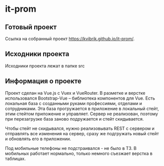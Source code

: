 # it-prom

## Готовый проект

Ссылка на собранный проект <https://kvibrik.github.io/it-prom/>.

## Исходники проекта

Исходники проекта лежат в папке src

## Информация о проекте

Проект сделан на Vue.js с Vuex и VueRouter. В разметке и верстке использовался Bootstrap-Vue – библиотека компонентов для Vue. Есть локальная база с созданными руками профессиями, отделами и сотрудниками. Эта база прогружается в приложение в локальный стейт, этим стейтом приложение и управляет. Сервер не реализован, поэтому при перезагрузке база заново подружается и стейт скидывается.

Чтобы стейт не скидывался, нужно реализовывать REST с сервером и отправлять все изменения на сервер, сразу же подгружать новый стейт и обновлять его в приложении.

Под мобильные телефоны не подстраивался - не было в ТЗ. В мобильных работает нормально, только немного съезжает верстка в таблицах.